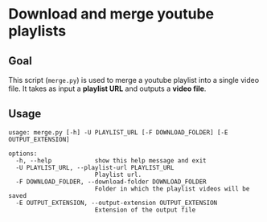 # Download and merge youtube playlists
## Goal
This script (`merge.py`) is used to merge a youtube playlist into a single video file.
It takes as input a **playlist URL** and outputs a **video file**.

## Usage
```
usage: merge.py [-h] -U PLAYLIST_URL [-F DOWNLOAD_FOLDER] [-E OUTPUT_EXTENSION]

options:
  -h, --help            show this help message and exit
  -U PLAYLIST_URL, --playlist-url PLAYLIST_URL
                        Playlist url.
  -F DOWNLOAD_FOLDER, --download-folder DOWNLOAD_FOLDER
                        Folder in which the playlist videos will be saved
  -E OUTPUT_EXTENSION, --output-extension OUTPUT_EXTENSION
                        Extension of the output file
```